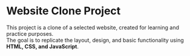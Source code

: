 # Website Clone Project

This project is a clone of a selected website, created for learning and practice purposes.  
The goal is to replicate the layout, design, and basic functionality using **HTML, CSS, and JavaScript**.  

